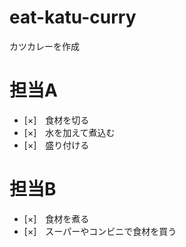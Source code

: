 # eat-katu-curry
カツカレーを作成
# 担当A
- [×]　食材を切る
- [×]　水を加えて煮込む
- [×]　盛り付ける
# 担当B
- [×]　食材を煮る
- [×]　スーパーやコンビニで食材を買う